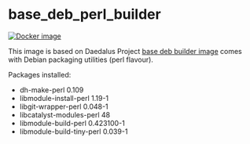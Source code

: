 # base_deb_perl_builder

[![Docker image](https://img.shields.io/badge/docker-latest-blue.svg)](https://hub.docker.com/r/daedalusproject/base_deb_perl_builder)

This image is based on Daedalus Project [base deb builder image](/base_deb_builder) comes with Debian packaging utilities (perl flavour).

Packages installed:

 * dh-make-perl 0.109
 * libmodule-install-perl 1.19-1
 * libgit-wrapper-perl 0.048-1
 * libcatalyst-modules-perl 48
 * libmodule-build-perl 0.423100-1
 * libmodule-build-tiny-perl 0.039-1
